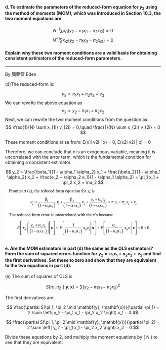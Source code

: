 #### d. To estimate the parameters of the reduced-form equation for $y_2$ using the method of moments (MOM), which was introduced in Section 10.3, the two moment equations are
$$
N^{−1}\sum{x_{i1}(y_2 − \pi_1 x_{i1} − \pi_2 x_{i2})} = 0
$$
$$
N^{−1}\sum{x_{i2}(y_2 − \pi_1 x_{i1} − \pi_2 x_{i2})} = 0
$$


#### Explain why these two moment conditions are a valid basis for obtaining consistent estimators of the reduced-form parameters.
---

By 簡夢萱 Eden 

(d)The  reduced-form is: 

$$
y_2 = \pi_1 x_1 + \pi_2 x_2 + v_2
$$
We can rewrite the above equation as
$$
v_2 = y_2- \pi_1 x_1 + \pi_2 x_2 
$$
Next, we can rewrite the two moment conditions from the question as:
$$
\frac{1}{N} \sum x_{1i} v_{2i} = 0,\quad \frac{1}{N} \sum x_{2i} v_{2i} = 0
$$



These moment conditions arise from:
E(x1i v2i | x) = 0, E(x2i v2i | x) = 0

Therefore, we can conclude that x is an exogenous variable, meaning it is uncorrelated with the error term, which is the fundamental condition for obtaining a consistent estimator.

$$
y_2 = \frac{\beta_1}{1 - \alpha_1 \alpha_2} x_1 + \frac{\beta_2}{1 - \alpha_1 \alpha_2} x_2 + \frac{e_2 + \alpha_2 e_1}{1 - \alpha_1 \alpha_2}
= \pi_1 x_1 + \pi_2 x_2 + \nu_2
$$
![Reduced Form Equation](313707013_Eden/HW0505/123.png)


#### e. Are the MOM estimators in part (d) the same as the OLS estimators? Form the sum of squared errors function for $y_2 = \pi_1 x_1 + \pi_2 x_2 + v_2$ and find the first derivatives. Set these to zero and show that they are equivalent to the two equations in part (d).

(e) The sum of squares of OLS is

$$
S(\pi_1, \pi_2 \mid \mathbf{y}, \mathbf{x}) = \sum \left( y_2 - \pi_1 x_1 - \pi_2 x_2 \right)^2
$$

The first derivatives are

$$
\frac{\partial S(\pi_1, \pi_2 \mid \mathbf{y}, \mathbf{x})}{\partial \pi_1} = 2 \sum \left( y_2 - \pi_1 x_1 - \pi_2 x_2 \right) x_1 = 0
$$

$$
\frac{\partial S(\pi_1, \pi_2 \mid \mathbf{y}, \mathbf{x})}{\partial \pi_2} = 2 \sum \left( y_2 - \pi_1 x_1 - \pi_2 x_2 \right) x_2 = 0
$$

Divide these equations by 2, and multiply the moment equations by \( N \) to see that they are equivalent.
